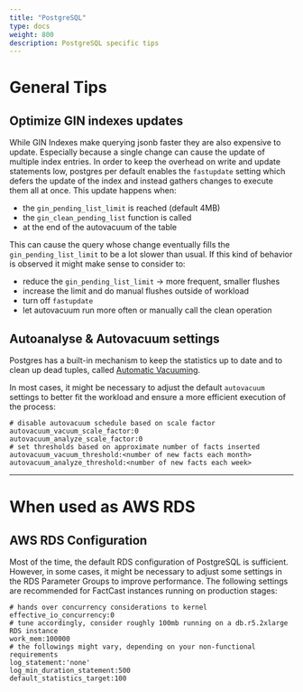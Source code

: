 ```yaml
---
title: "PostgreSQL"
type: docs
weight: 800
description: PostgreSQL specific tips
---
```


# General Tips

## Optimize GIN indexes updates

While GIN Indexes make querying jsonb faster they are also expensive to update. Especially because a single change can
cause the update of multiple index entries. In order to keep the overhead on write and update statements low, postgres
per default enables the `fastupdate` setting which defers the update of the index and instead gathers changes to execute
them all at once. This update happens when:

- the `gin_pending_list_limit` is reached (default 4MB)
- the `gin_clean_pending_list` function is called
- at the end of the autovacuum of the table

This can cause the query whose change eventually fills the `gin_pending_list_limit` to be a lot slower than usual. If
this kind of behavior is observed it might make sense to consider to:

- reduce the `gin_pending_list_limit` -> more frequent, smaller flushes
- increase the limit and do manual flushes outside of workload
- turn off `fastupdate`
- let autovacuum run more often or manually call the clean operation

## Autoanalyse & Autovacuum settings

Postgres has a built-in mechanism to keep the statistics up to date and to clean up dead tuples, called
[Automatic Vacuuming](https://www.postgresql.org/docs/15/runtime-config-autovacuum.html).

In most cases, it might be necessary to adjust the default `autovacuum` settings to better fit the workload and ensure
a more efficient execution of the process:

```properties
# disable autovacuum schedule based on scale factor
autovacuum_vacuum_scale_factor:0
autovacuum_analyze_scale_factor:0
# set thresholds based on approximate number of facts inserted
autovacuum_vacuum_threshold:<number of new facts each month>
autovacuum_analyze_threshold:<number of new facts each week>
```

---

# When used as AWS RDS

## AWS RDS Configuration

Most of the time, the default RDS configuration of PostgreSQL is sufficient. However, in some cases, it might be
necessary to adjust some settings in the RDS Parameter Groups to improve performance.
The following settings are recommended for FactCast instances running on production stages:

```properties
# hands over concurrency considerations to kernel
effective_io_concurrency:0
# tune accordingly, consider roughly 100mb running on a db.r5.2xlarge RDS instance
work_mem:100000
# the followings might vary, depending on your non-functional requirements
log_statement:'none'
log_min_duration_statement:500
default_statistics_target:100
```

